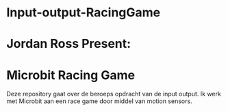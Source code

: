# Input-output-RacingGame
# Jordan Ross Present:
# Microbit Racing Game
Deze repository gaat over de beroeps opdracht van de input output. Ik werk met Microbit aan een race game door middel van motion sensors.

